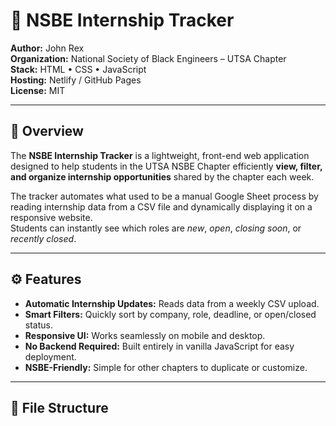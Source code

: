 # 💼 NSBE Internship Tracker

**Author:** John Rex  
**Organization:** National Society of Black Engineers – UTSA Chapter  
**Stack:** HTML • CSS • JavaScript  
**Hosting:** Netlify / GitHub Pages  
**License:** MIT  

---

## 🧩 Overview
The **NSBE Internship Tracker** is a lightweight, front-end web application designed to help students in the UTSA NSBE Chapter efficiently **view, filter, and organize internship opportunities** shared by the chapter each week.

The tracker automates what used to be a manual Google Sheet process by reading internship data from a CSV file and dynamically displaying it on a responsive website.  
Students can instantly see which roles are *new*, *open*, *closing soon*, or *recently closed*.

---

## ⚙️ Features
- **Automatic Internship Updates:** Reads data from a weekly CSV upload.  
- **Smart Filters:** Quickly sort by company, role, deadline, or open/closed status.  
- **Responsive UI:** Works seamlessly on mobile and desktop.  
- **No Backend Required:** Built entirely in vanilla JavaScript for easy deployment.  
- **NSBE-Friendly:** Simple for other chapters to duplicate or customize.

---

## 🧱 File Structure
